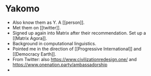 # Yakomo
- Also know them as Y. A [[person]].
- Met them on [[twitter]].
- Signed up again into Matrix after their recommendation. Set up a [[Matrix Agora]].
- Background in computational linguistics.
- Pointed me in the direction of [[Progressive International]] and [[Democracy Earth]]. 
- From Twitter: also https://www.civilizationredesign.one/ and https://www.onenation.party/ambassadorship
- 
